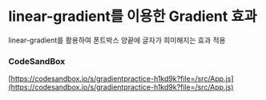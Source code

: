 # linear-gradient를 이용한 Gradient 효과

linear-gradient를 활용하여 폰트박스 양끝에 글자가 희미해지는 효과 적용

### CodeSandBox

[https://codesandbox.io/s/gradientpractice-h1kd9k?file=/src/App.js](https://codesandbox.io/s/gradientpractice-h1kd9k?file=/src/App.js)

